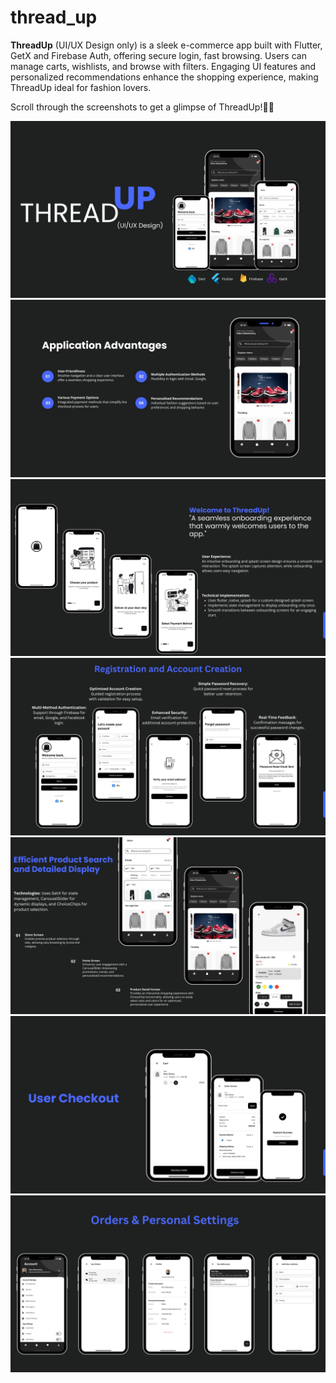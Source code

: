 # thread_up
**ThreadUp** (UI/UX Design only) is a sleek e-commerce app built with Flutter, GetX and Firebase Auth, offering secure login, fast browsing. Users can manage carts, wishlists, and browse with filters. Engaging UI features and personalized recommendations enhance the shopping experience, making ThreadUp ideal for fashion lovers.

Scroll through the screenshots to get a glimpse of ThreadUp!📲✨

![App Screenshot 1](./ThreadUP/11.jpg)
![App Screenshot 2](./ThreadUP/22.jpg)
![App Screenshot 2](./ThreadUP/33.jpg)
![App Screenshot 2](./ThreadUP/44.jpg)
![App Screenshot 2](./ThreadUP/55.jpg)
![App Screenshot 2](./ThreadUP/66.jpg)
![App Screenshot 2](./ThreadUP/77.jpg)







